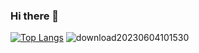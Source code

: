 ### Hi there 👋


[![Top Langs](https://github-readme-stats.vercel.app/api/top-langs/?username=guilhermemoraes1)](https://github.com/anuraghazra/github-readme-stats)
![download20230604101530](https://github.com/guilhermemoraes1/guilhermemoraes1/assets/127672759/d4c46f3f-14c0-4030-874d-b64c8ece1da2)

<!--
**guilhermemoraes1/guilhermemoraes1** is a ✨ _special_ ✨ repository because its `README.md` (this file) appears on your GitHub profile.

Here are some ideas to get you started:

- 🔭 I’m currently working on ...
- 🌱 I’m currently learning ...
- 👯 I’m looking to collaborate on ...
- 🤔 I’m looking for help with ...
- 💬 Ask me about ...
- 📫 How to reach me: ...
- 😄 Pronouns: ...
- ⚡ Fun fact: ...
-->
